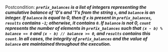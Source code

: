 Postcondition: ***`prefix_balances` is a list of integers representing the cumulative balance of '0's and '1's from the string `s`, and `balance` is an integer. If `balance` is equal to 0, then if `x` is present in `prefix_balances`, `results` contains `-1`; otherwise, it contains `0`. If `balance` is not 0, `count` represents the number of elements in `prefix_balances` such that `(x - b) % balance == 0` and `(x - b) // balance >= 0`, and `results` contains this `count`. In all cases, the integrity of `prefix_balances` and the value of `balance` are maintained throughout the execution.***